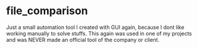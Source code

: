 # file_comparison
Just a small automation tool I created with GUI again, because I dont like working manually to solve stuffs. This again was used in one of my projects and was NEVER made an official tool of the company or client. 
